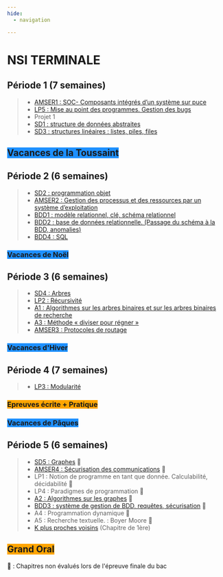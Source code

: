 ```yaml
---
hide:
  - navigation

---
```


# **NSI TERMINALE**

## Période 1 (7 semaines)
> - [AMSER1 : SOC- Composants intégrés d’un système sur puce](../AMSER/AMSER1)  
> - [LP5 : Mise au point des programmes. Gestion des bugs](../LP/LP5/)  
> - Projet 1  
> - [SD1 : structure de données abstraites](../SD/SD1/)
> - [SD3 : structures linéaires : listes, piles, files](../SD/SD3/)  

## <span style="background-color: DodgerBlue;">Vacances de la Toussaint</span>

## Période 2 (6 semaines)
> - [SD2 : programmation objet](../SD/SD2/)
> - [AMSER2 : Gestion des processus et des ressources par un système d’exploitation](../AMSER/AMSER2)
> - [BDD1 : modèle relationnel, clé, schéma relationnel](../BDD/BDD1/)
> - [BDD2 : base de données relationnelle. (Passage du schéma à la BDD, anomalies)](../BDD/BDD2/)
> - [BDD4 : SQL](../BDD/BDD4)


### <span style="background-color: DodgerBlue;">Vacances de Noël</span>

## Période 3 (6 semaines)
> - [SD4 : Arbres](../SD/SD4/)
> - [LP2 : Récursivité](../LP/LP2)  
> - [A1 : Algorithmes sur les arbres binaires et sur les arbres binaires de recherche](../A/A1/)  
> - [A3 : Méthode « diviser pour régner »](../A/A3/)
> - [AMSER3 : Protocoles de routage](../AMSER/AMSER3)
### <span style="background-color: DodgerBlue;">Vacances d'Hiver</span>


## Période 4 (7 semaines)
> - [LP3 : Modularité ](../LP/LP3)

### <span style="background-color: orange;">Epreuves écrite + Pratique</span>

### <span style="background-color: DodgerBlue;">Vacances de Pâques</span>

## Période 5 (6 semaines)
> - [SD5 : Graphes](../SD/SD5/) 🐌
> - [AMSER4 : Sécurisation des communications](../AMSER/AMSER4) 🐌
> - LP1 : Notion de programme en tant que donnée. Calculabilité, décidabilité 🐌  
> - LP4 : Paradigmes de programmation 🐌  
> - [A2 : Algorithmes sur les graphes](../A/A2/) 🐌  
> - [BDD3 : système de gestion de BDD, requêtes, sécurisation](../BDD/BDD2/) 🐌  
> - A4 : Programmation dynamique 🐌  
> - A5 : Recherche textuelle. : Boyer Moore 🐌
> - [K plus proches voisins](../A/13/) (Chapitre de 1ère)

## <span style="background-color: orange;">Grand Oral</span>

🐌 : Chapitres non évalués lors de l'épreuve finale du bac  
